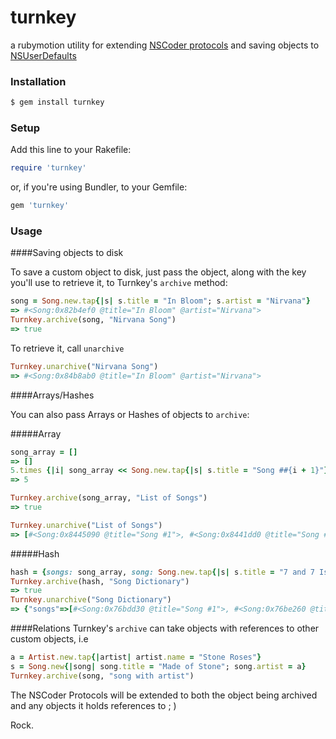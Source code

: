 turnkey
=======

a rubymotion utility for extending [NSCoder protocols](https://developer.apple.com/library/mac/documentation/cocoa/reference/foundation/Protocols/NSCoding_Protocol/Reference/Reference.html) and saving objects to [NSUserDefaults](https://developer.apple.com/library/ios/documentation/cocoa/reference/foundation/Classes/NSUserDefaults_Class/Reference/Reference.html)

### Installation

```bash
$ gem install turnkey
```

### Setup

Add this line to your Rakefile:

```ruby
require 'turnkey'
```

or, if you're using Bundler, to your Gemfile:

```ruby
gem 'turnkey'
```

### Usage
####Saving objects to disk

To save a custom object to disk, just pass the object, along with the key you'll use to retrieve it, to Turnkey's `archive` method:

```ruby
song = Song.new.tap{|s| s.title = "In Bloom"; s.artist = "Nirvana"}
=> #<Song:0x82b4ef0 @title="In Bloom" @artist="Nirvana">
Turnkey.archive(song, "Nirvana Song")
=> true
```
To retrieve it, call `unarchive`

```ruby
Turnkey.unarchive("Nirvana Song")
=> #<Song:0x84b8ab0 @title="In Bloom" @artist="Nirvana">
```
####Arrays/Hashes

You can also pass Arrays or Hashes of objects to `archive`:

#####Array

```ruby
song_array = []
=> []
5.times {|i| song_array << Song.new.tap{|s| s.title = "Song ##{i + 1}"}}
=> 5

Turnkey.archive(song_array, "List of Songs")
=> true

Turnkey.unarchive("List of Songs")
=> [#<Song:0x8445090 @title="Song #1">, #<Song:0x8441dd0 @title="Song #2">, #<Song:0x8442110 @title="Song #3">, #<Song:0x8442450 @title="Song #4">, #<Song:0x8442820 @title="Song #5">]
```
#####Hash
```ruby
hash = {songs: song_array, song: Song.new.tap{|s| s.title = "7 and 7 Is"}}
Turnkey.archive(hash, "Song Dictionary")
=> true
Turnkey.unarchive("Song Dictionary")
=> {"songs"=>[#<Song:0x76bdd30 @title="Song #1">, #<Song:0x76be260 @title="Song #2">, #<Song:0x76be5a0 @title="Song #3">, #<Song:0x76be920 @title="Song #4">, #<Song:0x76bec60 @title="Song #5">], "song"=>#<Song:0x76bf000 @title="7 and 7 Is">}
```

####Relations
Turnkey's `archive` can take objects with references to other custom objects, i.e
```ruby
a = Artist.new.tap{|artist| artist.name = "Stone Roses"}
s = Song.new{|song| song.title = "Made of Stone"; song.artist = a}
Turnkey.archive(song, "song with artist")
```
The NSCoder Protocols will be extended to both the object being archived and any objects it holds references to ; )

Rock.

